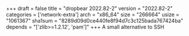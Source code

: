 +++
draft = false
title = "dropbear 2022.82-2"
version = "2022.82-2"
categories = ['network-extra']
arch = "x86_64"
size = "266664"
usize = "1061367"
sha1sum = "8289d09d0ce440fe8f94d7c3c125bada767424ba"
depends = "['zlib>=1.2.12', 'pam']"
+++
A small alternative to SSH